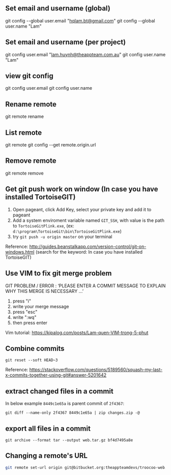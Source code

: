 ## Set email and username (global)
git config --global user.email "hqlam.bt@gmail.com"
git config --global user.name "Lam"


## Set email and username (per project)
git config user.email "lam.huynh@theappteam.com.au"
git config user.name "Lam"


## view git config
git config user.email
git config user.name


## Rename remote
git remote rename <old> <new>


## List remote
git remote
git config --get remote.origin.url


## Remove remote
git remote remove <name>


## Get git push work on window (In case you have installed TortoiseGIT)
1. Open pageant, click Add Key, select your private key and add it to pageant
2. Add a system enviroment variable named `GIT_SSH`, with value is the path to `TortoiseGitPlink.exe`, (ex: `d:\program\TortoiseGit\bin\TortoiseGitPlink.exe`)
3. try `git push -u origin master` on your terminal

Reference: http://guides.beanstalkapp.com/version-control/git-on-windows.html (search for the keyword: In case you have installed TortoiseGIT)


## Use VIM to fix git merge problem
GIT PROBLEM / ERROR : ‘PLEASE ENTER A COMMIT MESSAGE TO EXPLAIN WHY THIS MERGE IS NECESSARY …’

1. press "i"
2. write your merge message
3. press "esc"
4. write ":wq"
5. then press enter

Vim tutorial: https://kipalog.com/posts/Lam-quen-VIM-trong-5-phut


## Combine commits
```
git reset --soft HEAD~3
```

Reference: https://stackoverflow.com/questions/5189560/squash-my-last-x-commits-together-using-git#answer-5201642


## extract changed files in a commit

In below example `8449c1e65a` is parent commit of `2f4367`:

```
git diff --name-only 2f4367 8449c1e65a | zip changes.zip -@
```

## export all files in a commit

```
git archive --format tar --output web.tar.gz bf4d7495a8e
```

## Changing a remote's URL

```bash
git remote set-url origin git@bitbucket.org:theappteamdevs/troocoo-web.git
```